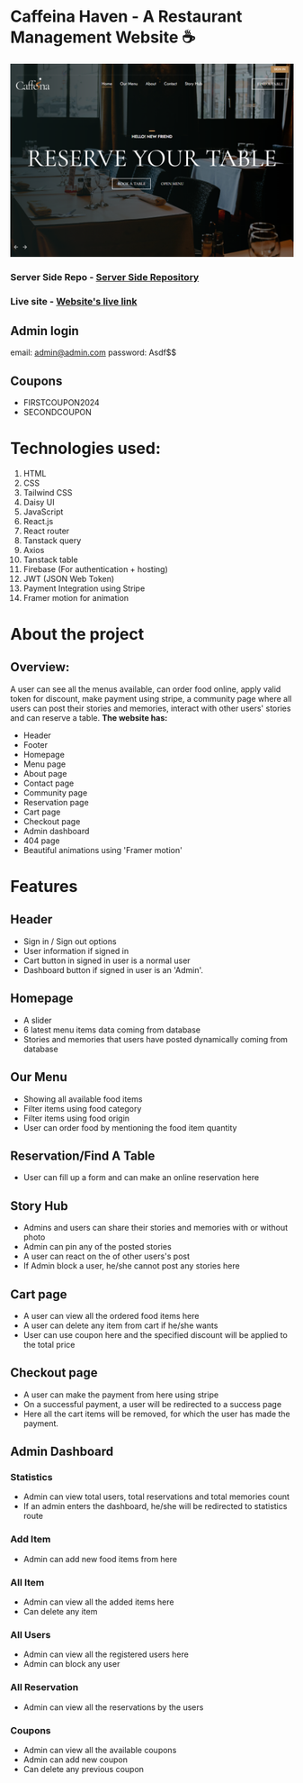 # Caffeina Haven - A Restaurant Management Website ☕

![Website's hero section](./src/assets/caffeina-hero-section.png)

### Server Side Repo - [Server Side Repository](https://github.com/nahidul-fahim/caffeina-haven-server)
### Live site - [Website's live link](https://caffeina-haven.web.app)

## Admin login
email: admin@admin.com
password: Asdf$$

## Coupons
* FIRSTCOUPON2024
* SECONDCOUPON

# Technologies used:
 1. HTML
 2. CSS
 3. Tailwind CSS
 4. Daisy UI
 5. JavaScript
 6. React.js
 7. React router
 8. Tanstack query
 9. Axios
 10. Tanstack table
 11. Firebase (For authentication + hosting)
 12. JWT (JSON Web Token)
 13. Payment Integration using Stripe
 14. Framer motion for animation

 # About the project

## Overview:
A user can see all the menus available, can order food online, apply valid token for discount, make payment using stripe, a community page where all users can post their stories and memories, interact with other users' stories and can reserve a table.
 **The website has:**
 * Header
 * Footer
 * Homepage
 * Menu page
 * About page
 * Contact page
 * Community page
 * Reservation page
 * Cart page
 * Checkout page
 * Admin dashboard
 * 404 page 
 * Beautiful animations using 'Framer motion'

 # Features

 ## Header
 * Sign in / Sign out options
 * User information if signed in
 * Cart button in signed in user is a normal user
 * Dashboard button if signed in user is an 'Admin'.

## Homepage
 * A slider
 * 6 latest menu items data coming from database
 * Stories and memories that users have posted dynamically coming from database

## Our Menu
 * Showing all available food items
 * Filter items using food category
 * Filter items using food origin
 * User can order food by mentioning the food item quantity

## Reservation/Find A Table
 * User can fill up a form and can make an online reservation here

## Story Hub
* Admins and users can share their stories and memories with or without photo
* Admin can pin any of the posted stories
* A user can react on the of other users's post
* If Admin block a user, he/she cannot post any stories here

## Cart page
* A user can view all the ordered food items here
* A user can delete any item from cart if he/she wants
* User can use coupon here and the specified discount will be applied to the total price

## Checkout page
* A user can make the payment from here using stripe
* On a successful payment, a user will be redirected to a success page
* Here all the cart items will be removed, for which the user has made the payment.

## Admin Dashboard

### Statistics
* Admin can view total users, total reservations and total memories count
* If an admin enters the dashboard, he/she will be redirected to statistics route

### Add Item
* Admin can add new food items from here

### All Item
* Admin can view all the added items here
* Can delete any item

### All Users
* Admin can view all the registered users here
* Admin can block any user

### All Reservation
* Admin can view all the reservations by the users

### Coupons
* Admin can view all the available coupons
* Admin can add new coupon
* Can delete any previous coupon


